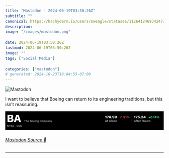 ```yaml
---
title: "Mastodon - 2024-06-19T03:50:26Z"
subtitle: ""
canonical: https://hachyderm.io/users/mweagle/statuses/112641246934247181
description:
image: "/images/mastodon.png"

date: 2024-06-19T03:50:26Z
lastmod: 2024-06-19T03:50:26Z
image: ""
tags: ["Social Media"]

categories: ["mastodon"]
# generated: 2024-10-23T18:04:53-07:00
---
```

![Mastodon](/images/mastodon.png)

<p>I want to believe that Boeing can return to its engineering traditions, but this isn’t reassuring.</p>

![BA (The Boeing Company) stock information. NYSE - USD. At close: 174.99, down 1.91%. After hours: 175.24, up 0.14%.](2c785a76351deacb.jpeg)

###### [Mastodon Source 🐘](https://hachyderm.io/@mweagle/112641246934247181)

___
